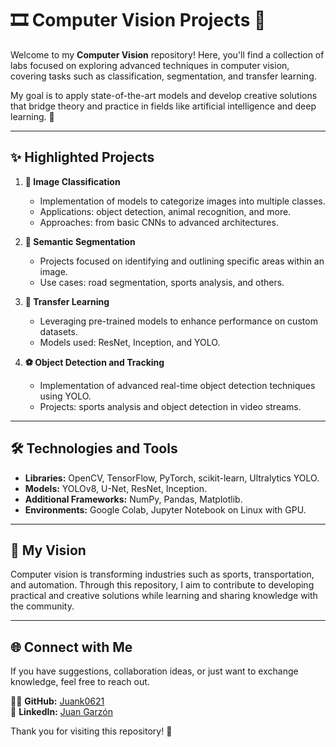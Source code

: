 # 🎞️ Computer Vision Projects 📸  

Welcome to my **Computer Vision** repository! Here, you'll find a collection of labs focused on exploring advanced techniques in computer vision, covering tasks such as classification, segmentation, and transfer learning.  

My goal is to apply state-of-the-art models and develop creative solutions that bridge theory and practice in fields like artificial intelligence and deep learning. 🚀  

---

## ✨ Highlighted Projects  

1. **📂 Image Classification**  
   - Implementation of models to categorize images into multiple classes.  
   - Applications: object detection, animal recognition, and more.  
   - Approaches: from basic CNNs to advanced architectures.  

2. **🎨 Semantic Segmentation**  
   - Projects focused on identifying and outlining specific areas within an image.  
   - Use cases: road segmentation, sports analysis, and others.  

3. **🔄 Transfer Learning**  
   - Leveraging pre-trained models to enhance performance on custom datasets.  
   - Models used: ResNet, Inception, and YOLO.  

4. **⚽ Object Detection and Tracking**  
   - Implementation of advanced real-time object detection techniques using YOLO.  
   - Projects: sports analysis and object detection in video streams.  

---

## 🛠️ Technologies and Tools  
- **Libraries:** OpenCV, TensorFlow, PyTorch, scikit-learn, Ultralytics YOLO.  
- **Models:** YOLOv8, U-Net, ResNet, Inception.  
- **Additional Frameworks:** NumPy, Pandas, Matplotlib.  
- **Environments:** Google Colab, Jupyter Notebook on Linux with GPU.  

---

## 🎯 My Vision  
Computer vision is transforming industries such as sports, transportation, and automation. Through this repository, I aim to contribute to developing practical and creative solutions while learning and sharing knowledge with the community.  

---

## 🌐 Connect with Me  
If you have suggestions, collaboration ideas, or just want to exchange knowledge, feel free to reach out.  

👨‍💻 **GitHub:** [Juank0621](https://github.com/Juank0621)  
💼 **LinkedIn:** [Juan Garzón](https://www.linkedin.com/in/tu-perfil-linkedin)  

Thank you for visiting this repository! 🎉  
